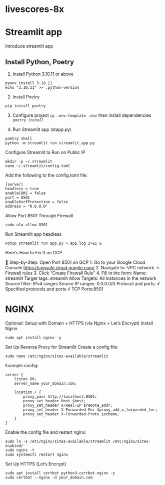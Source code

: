 # livescores-8x

# Streamlit app

Introduce streamlit app

## Install Python, Poetry
  
1. Install Python 3.10.11 or above
```
pyenv install 3.10.11
echo "3.10.11" >> .python-version
```
 
2. Install Poetry
```
pip install poetry
```

3. Configure project
`cp .env-template .env`
then install dependencies
`poetry install`


4. Run Streamlit app (stapp.py)
```
poetry shell
python -m streamlit run streamlit_app.py
```

Configure Streamlit to Run on Public IP
```
mkdir -p ~/.streamlit
nano ~/.streamlit/config.toml
```

Add the following to the config.toml file:
```
[server]
headless = true
enableCORS = false
port = 8501
enableXsrfProtection = false
address = "0.0.0.0"
```

Allow Port 8501 Through Firewall
```
sudo ufw allow 8501
```

Run Streamlit app headless
```
nohup streamlit run app.py > app.log 2>&1 &
```

Here’s How to Fix It on GCP

🔧 Step-by-Step: Open Port 8501 on GCP
	1.	Go to your Google Cloud Console
https://console.cloud.google.com/
	2.	Navigate to:
VPC network → Firewall rules
	3.	Click “Create Firewall Rule”
	4.	Fill in the form:
Name: streamlit
Target tags: streamlit
Allow 
    Targets: All instances in the network
    Source filter: IPv4 ranges
    Source IP ranges: 0.0.0.0/0
    Protocol and ports:
        √ Specified protocols and ports
        √ TCP 
        Ports:8501


# NGINX
Optional: Setup with Domain + HTTPS (via Nginx + Let’s Encrypt)
Install Nginx
```
sudo apt install nginx -y
```

Set Up Reverse Proxy for Streamlit
Create a config file:
```
sudo nano /etc/nginx/sites-available/streamlit
```

Example config:
```
server {
    listen 80;
    server_name your_domain.com;

    location / {
        proxy_pass http://localhost:8501;
        proxy_set_header Host $host;
        proxy_set_header X-Real-IP $remote_addr;
        proxy_set_header X-Forwarded-For $proxy_add_x_forwarded_for;
        proxy_set_header X-Forwarded-Proto $scheme;
    }
}
```

Enable the config file and restart nginx:
```
sudo ln -s /etc/nginx/sites-available/streamlit /etc/nginx/sites-enabled/
sudo nginx -t
sudo systemctl restart nginx
```

Set Up HTTPS (Let’s Encrypt)
```
sudo apt install certbot python3-certbot-nginx -y
sudo certbot --nginx -d your_domain.com
```
